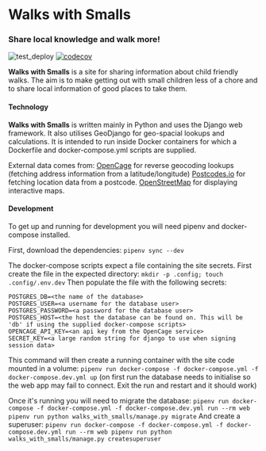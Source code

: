 # Walks with Smalls
### Share local knowledge and walk more!


![test_deploy](https://github.com/mj2p/walks_with_smalls/workflows/test_deploy/badge.svg)
[![codecov](https://codecov.io/gh/mj2p/walks_with_smalls/branch/master/graph/badge.svg)](https://codecov.io/gh/mj2p/walks_with_smalls)


**Walks with Smalls** is a site for sharing information about child friendly walks.
The aim is to make getting out with small children less of a chore and to share local information of good places to take them.

#### Technology
**Walks with Smalls** is written mainly in Python and uses the Django web framework.
It also utilises GeoDjango for geo-spacial lookups and calculations.
It is intended to run inside Docker containers for which a Dockerfile and docker-compose.yml scripts are supplied.

External data comes from:
[OpenCage](https://opencagedata.com/) for reverse geocoding lookups (fetching address information from a latitude/longitude)
[Postcodes.io](https://postcodes.io/) for fetching location data from a postcode.
[OpenStreetMap](https://www.openstreetmap.org/copyright) for displaying interactive maps.

#### Development
To get up and running for development you will need pipenv and docker-compose installed.

First, download the dependencies:
`pipenv sync --dev`

The docker-compose scripts expect a file containing the site secrets.
First create the file in the expected directory:
`mkdir -p .config; touch .config/.env.dev`
Then populate the file with the following secrets:
```
POSTGRES_DB=<the name of the database>
POSTGRES_USER=<a username for the database user>
POSTGRES_PASSWORD=<a password for the database user>
POSTGRES_HOST=<the host the database can be found on. This will be 'db' if using the supplied docker-compose scripts>
OPENCAGE_API_KEY=<an api key from the OpenCage service>
SECRET_KEY=<a large random string for django to use when signing session data>
```

This command will then create a running container with the site code mounted in a volume:
`pipenv run docker-compose -f docker-compose.yml -f docker-compose.dev.yml up`
(on first run the database needs to initialise so the web app may fail to connect. Exit the run and restart and it should work)

Once it's running you will need to migrate the database:
`pipenv run docker-compose -f docker-compose.yml -f docker-compose.dev.yml run --rm web pipenv run python walks_with_smalls/manage.py migrate`
And create a superuser:
`pipenv run docker-compose -f docker-compose.yml -f docker-compose.dev.yml run --rm web pipenv run python walks_with_smalls/manage.py createsuperuser`
